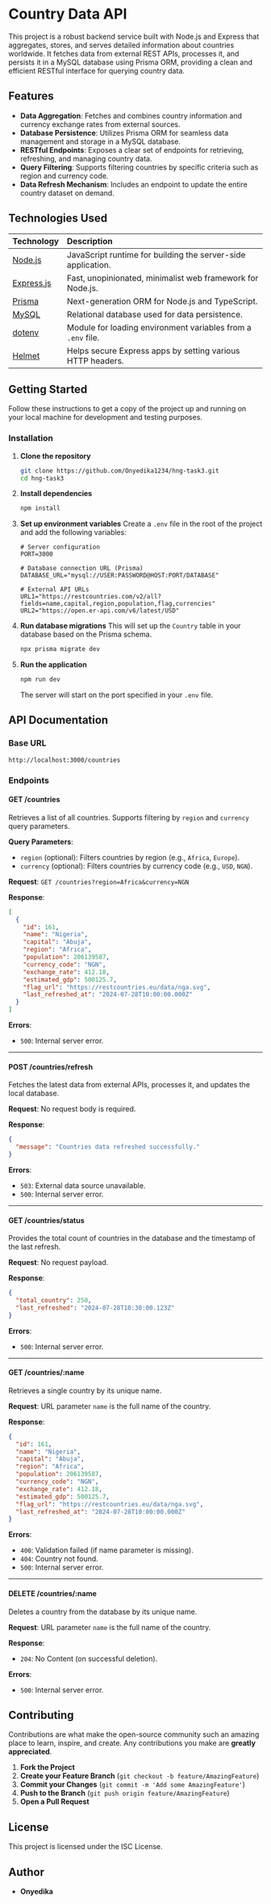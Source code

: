 # Country Data API

This project is a robust backend service built with Node.js and Express that aggregates, stores, and serves detailed information about countries worldwide. It fetches data from external REST APIs, processes it, and persists it in a MySQL database using Prisma ORM, providing a clean and efficient RESTful interface for querying country data.

## Features

- **Data Aggregation**: Fetches and combines country information and currency exchange rates from external sources.
- **Database Persistence**: Utilizes Prisma ORM for seamless data management and storage in a MySQL database.
- **RESTful Endpoints**: Exposes a clear set of endpoints for retrieving, refreshing, and managing country data.
- **Query Filtering**: Supports filtering countries by specific criteria such as region and currency code.
- **Data Refresh Mechanism**: Includes an endpoint to update the entire country dataset on demand.

## Technologies Used

| Technology                                     | Description                                                  |
| :--------------------------------------------- | :----------------------------------------------------------- |
| [Node.js](https://nodejs.org/)                 | JavaScript runtime for building the server-side application. |
| [Express.js](https://expressjs.com/)           | Fast, unopinionated, minimalist web framework for Node.js.   |
| [Prisma](https://www.prisma.io/)               | Next-generation ORM for Node.js and TypeScript.              |
| [MySQL](https://www.mysql.com/)                | Relational database used for data persistence.               |
| [dotenv](https://www.npmjs.com/package/dotenv) | Module for loading environment variables from a `.env` file. |
| [Helmet](https://helmetjs.github.io/)          | Helps secure Express apps by setting various HTTP headers.   |

## Getting Started

Follow these instructions to get a copy of the project up and running on your local machine for development and testing purposes.

### Installation

1.  **Clone the repository**

    ```bash
    git clone https://github.com/Onyedika1234/hng-task3.git
    cd hng-task3
    ```

2.  **Install dependencies**

    ```bash
    npm install
    ```

3.  **Set up environment variables**
    Create a `.env` file in the root of the project and add the following variables:

    ```env
    # Server configuration
    PORT=3000

    # Database connection URL (Prisma)
    DATABASE_URL="mysql://USER:PASSWORD@HOST:PORT/DATABASE"

    # External API URLs
    URL1="https://restcountries.com/v2/all?fields=name,capital,region,population,flag,currencies"
    URL2="https://open.er-api.com/v6/latest/USD"
    ```

4.  **Run database migrations**
    This will set up the `Country` table in your database based on the Prisma schema.

    ```bash
    npx prisma migrate dev
    ```

5.  **Run the application**
    ```bash
    npm run dev
    ```
    The server will start on the port specified in your `.env` file.

## API Documentation

### Base URL

`http://localhost:3000/countries`

### Endpoints

#### GET /countries

Retrieves a list of all countries. Supports filtering by `region` and `currency` query parameters.

**Query Parameters**:

- `region` (optional): Filters countries by region (e.g., `Africa`, `Europe`).
- `currency` (optional): Filters countries by currency code (e.g., `USD`, `NGN`).

**Request**:
`GET /countries?region=Africa&currency=NGN`

**Response**:

```json
[
  {
    "id": 161,
    "name": "Nigeria",
    "capital": "Abuja",
    "region": "Africa",
    "population": 206139587,
    "currency_code": "NGN",
    "exchange_rate": 412.18,
    "estimated_gdp": 500125.7,
    "flag_url": "https://restcountries.eu/data/nga.svg",
    "last_refreshed_at": "2024-07-28T10:00:00.000Z"
  }
]
```

**Errors**:

- `500`: Internal server error.

---

#### POST /countries/refresh

Fetches the latest data from external APIs, processes it, and updates the local database.

**Request**:
No request body is required.

**Response**:

```json
{
  "message": "Countries data refreshed successfully."
}
```

**Errors**:

- `503`: External data source unavailable.
- `500`: Internal server error.

---

#### GET /countries/status

Provides the total count of countries in the database and the timestamp of the last refresh.

**Request**:
No request payload.

**Response**:

```json
{
  "total_country": 250,
  "last_refreshed": "2024-07-28T10:30:00.123Z"
}
```

**Errors**:

- `500`: Internal server error.

---

#### GET /countries/:name

Retrieves a single country by its unique name.

**Request**:
URL parameter `name` is the full name of the country.

**Response**:

```json
{
  "id": 161,
  "name": "Nigeria",
  "capital": "Abuja",
  "region": "Africa",
  "population": 206139587,
  "currency_code": "NGN",
  "exchange_rate": 412.18,
  "estimated_gdp": 500125.7,
  "flag_url": "https://restcountries.eu/data/nga.svg",
  "last_refreshed_at": "2024-07-28T10:00:00.000Z"
}
```

**Errors**:

- `400`: Validation failed (if name parameter is missing).
- `404`: Country not found.
- `500`: Internal server error.

---

#### DELETE /countries/:name

Deletes a country from the database by its unique name.

**Request**:
URL parameter `name` is the full name of the country.

**Response**:

- `204`: No Content (on successful deletion).

**Errors**:

- `500`: Internal server error.

## Contributing

Contributions are what make the open-source community such an amazing place to learn, inspire, and create. Any contributions you make are **greatly appreciated**.

1.  **Fork the Project**
2.  **Create your Feature Branch** (`git checkout -b feature/AmazingFeature`)
3.  **Commit your Changes** (`git commit -m 'Add some AmazingFeature'`)
4.  **Push to the Branch** (`git push origin feature/AmazingFeature`)
5.  **Open a Pull Request**

## License

This project is licensed under the ISC License.

## Author

- **Onyedika**
